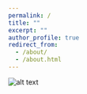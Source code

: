 ```yaml
---
permalink: /
title: ""
excerpt: ""
author_profile: true
redirect_from: 
  - /about/
  - /about.html
---
```


![alt text](https://github.com/bellowswang/bellowswang.github.io/tree/master/images/IMG_9763.JPG)
